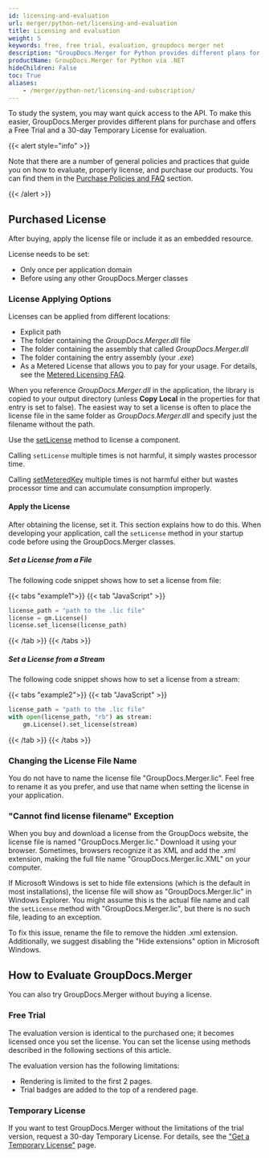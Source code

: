 ```yaml
---
id: licensing-and-evaluation
url: merger/python-net/licensing-and-evaluation
title: Licensing and evaluation
weight: 5
keywords: free, free trial, evaluation, groupdocs merger net
description: "GroupDocs.Merger for Python provides different plans for purchase or offers a Free Trial and a 30-day Temporary License for evaluation."
productName: GroupDocs.Merger for Python via .NET
hideChildren: False
toc: True
aliases:
    - /merger/python-net/licensing-and-subscription/
---
```


To study the system, you may want quick access to the API. To make this easier, GroupDocs.Merger provides different plans for purchase and offers a Free Trial and a 30-day Temporary License for evaluation.

{{< alert style="info" >}}

Note that there are a number of general policies and practices that guide you on how to evaluate, properly license, and purchase our products. You can find them in the [Purchase Policies and FAQ](https://purchase.groupdocs.com/policies) section.

{{< /alert >}}

## Purchased License

After buying, apply the license file or include it as an embedded resource. 

License needs to be set:
- Only once per application domain
- Before using any other GroupDocs.Merger classes
    
### License Applying Options

Licenses can be applied from different locations:

*   Explicit path
*   The folder containing the _GroupDocs.Merger.dll_ file
*   The folder containing the assembly that called _GroupDocs.Merger.dll_
*   The folder containing the entry assembly (your _.exe_)
*   As a Metered License that allows you to pay for your usage. For details, see the [Metered Licensing FAQ](https://purchase.groupdocs.com/faqs/licensing/metered/).

When you reference _GroupDocs.Merger.dll_ in the application, the library is copied to your output directory (unless **Copy Local** in the properties for that entry is set to false). The easiest way to set a license is often to place the license file in the same folder as _GroupDocs.Merger.dll_ and specify just the filename without the path.

Use the [setLicense](https://reference.groupdocs.com/merger/net/groupdocs.merger/license/setlicense/) method to license a component.

Calling `setLicense` multiple times is not harmful, it simply wastes processor time.

Calling [setMeteredKey](https://reference.groupdocs.com/merger/net/groupdocs.merger/metered/setmeteredkey/) multiple times is not harmful either but wastes processor time and can accumulate consumption improperly.

#### Apply the License

After obtaining the license, set it. This section explains how to do this. When developing your application, call the `setLicense` method in your startup code before using the GroupDocs.Merger classes.

##### Set a License from a File

The following code snippet shows how to set a license from file:

{{< tabs "example1">}}
{{< tab "JavaScript" >}}

```python
license_path = "path to the .lic file"
license = gm.License()
license.set_license(license_path)
```

{{< /tab >}}
{{< /tabs >}}

##### Set a License from a Stream

The following code snippet shows how to set a license from a stream:

{{< tabs "example2">}}
{{< tab "JavaScript" >}}

```python
license_path = "path to the .lic file"
with open(license_path, "rb") as stream:
    gm.License().set_license(stream)
```

{{< /tab >}}
{{< /tabs >}}

### Changing the License File Name

You do not have to name the license file "GroupDocs.Merger.lic". Feel free to rename it as you prefer, and use that name when setting the license in your application.

### "Cannot find license filename" Exception

When you buy and download a license from the GroupDocs website, the license file is named "GroupDocs.Merger.lic." Download it using your browser. Sometimes, browsers recognize it as XML and add the .xml extension, making the full file name "GroupDocs.Merger.lic.XML" on your computer.

If Microsoft Windows is set to hide file extensions (which is the default in most installations), the license file will show as "GroupDocs.Merger.lic" in Windows Explorer. You might assume this is the actual file name and call the `setLicense` method with "GroupDocs.Merger.lic", but there is no such file, leading to an exception.

To fix this issue, rename the file to remove the hidden .xml extension. Additionally, we suggest disabling the "Hide extensions" option in Microsoft Windows.

## How to Evaluate GroupDocs.Merger

You can also try GroupDocs.Merger without buying a license.

### Free Trial

The evaluation version is identical to the purchased one; it becomes licensed once you set the license. You can set the license using methods described in the following sections of this article.

The evaluation version has the following limitations:

- Rendering is limited to the first 2 pages.
- Trial badges are added to the top of a rendered page.

### Temporary License

If you want to test GroupDocs.Merger without the limitations of the trial version,   request a 30-day Temporary License. For details, see the ["Get a Temporary License"](https://purchase.groupdocs.com/temporary-license) page.